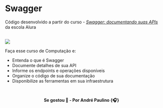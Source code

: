 # Swagger

Código desenvolvido a partir do curso - [_Swagger: documentando suas APIs_](https://alura.com.br/course/swagger-documentando-apis) da escola Alura

<br>

<img src="https://img.shields.io/badge/-Swagger-%23Clojure?style=for-the-badge&logo=swagger&logoColor=white"/>

Faça esse curso de Computação e:

- Entenda o que é Swagger
- Documente detalhes de sua API
- Informe os endpoints e operações disponíveis
- Organize o código de sua documentação
- Disponibilize as ferramentas em sua infraestrutura

<br>

<p align="center"><b>
Se gostou 🌟 - Por André Paulino {🎧}
</b></p>
